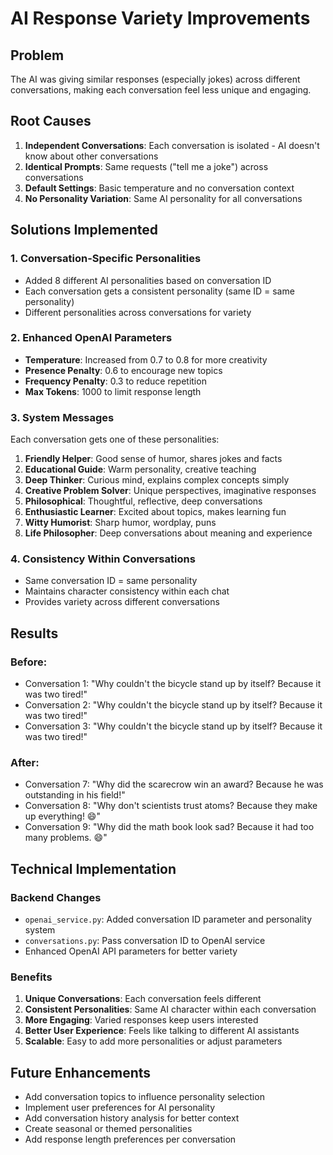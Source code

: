 # AI Response Variety Improvements

## Problem
The AI was giving similar responses (especially jokes) across different conversations, making each conversation feel less unique and engaging.

## Root Causes
1. **Independent Conversations**: Each conversation is isolated - AI doesn't know about other conversations
2. **Identical Prompts**: Same requests ("tell me a joke") across conversations
3. **Default Settings**: Basic temperature and no conversation context
4. **No Personality Variation**: Same AI personality for all conversations

## Solutions Implemented

### 1. **Conversation-Specific Personalities**
- Added 8 different AI personalities based on conversation ID
- Each conversation gets a consistent personality (same ID = same personality)
- Different personalities across conversations for variety

### 2. **Enhanced OpenAI Parameters**
- **Temperature**: Increased from 0.7 to 0.8 for more creativity
- **Presence Penalty**: 0.6 to encourage new topics
- **Frequency Penalty**: 0.3 to reduce repetition
- **Max Tokens**: 1000 to limit response length

### 3. **System Messages**
Each conversation gets one of these personalities:
1. **Friendly Helper**: Good sense of humor, shares jokes and facts
2. **Educational Guide**: Warm personality, creative teaching
3. **Deep Thinker**: Curious mind, explains complex concepts simply
4. **Creative Problem Solver**: Unique perspectives, imaginative responses
5. **Philosophical**: Thoughtful, reflective, deep conversations
6. **Enthusiastic Learner**: Excited about topics, makes learning fun
7. **Witty Humorist**: Sharp humor, wordplay, puns
8. **Life Philosopher**: Deep conversations about meaning and experience

### 4. **Consistency Within Conversations**
- Same conversation ID = same personality
- Maintains character consistency within each chat
- Provides variety across different conversations

## Results

### Before:
- Conversation 1: "Why couldn't the bicycle stand up by itself? Because it was two tired!"
- Conversation 2: "Why couldn't the bicycle stand up by itself? Because it was two tired!"
- Conversation 3: "Why couldn't the bicycle stand up by itself? Because it was two tired!"

### After:
- Conversation 7: "Why did the scarecrow win an award? Because he was outstanding in his field!"
- Conversation 8: "Why don't scientists trust atoms? Because they make up everything! 😄"
- Conversation 9: "Why did the math book look sad? Because it had too many problems. 😄"

## Technical Implementation

### Backend Changes
- `openai_service.py`: Added conversation ID parameter and personality system
- `conversations.py`: Pass conversation ID to OpenAI service
- Enhanced OpenAI API parameters for better variety

### Benefits
1. **Unique Conversations**: Each conversation feels different
2. **Consistent Personalities**: Same AI character within each conversation
3. **More Engaging**: Varied responses keep users interested
4. **Better User Experience**: Feels like talking to different AI assistants
5. **Scalable**: Easy to add more personalities or adjust parameters

## Future Enhancements
- Add conversation topics to influence personality selection
- Implement user preferences for AI personality
- Add conversation history analysis for better context
- Create seasonal or themed personalities
- Add response length preferences per conversation
